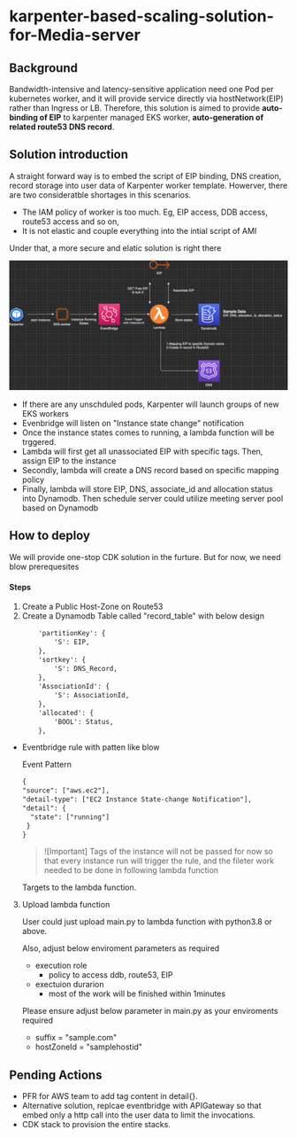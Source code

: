 # karpenter-based-scaling-solution-for-Media-server

## Background

Bandwidth-intensive and latency-sensitive application need one Pod per kubernetes worker, and it will provide service directly via hostNetwork(EIP) rather than Ingress or LB. Therefore, this solution is aimed to provide  **auto-binding of EIP** to karpenter managed EKS worker, **auto-generation of related route53 DNS record**.

## Solution introduction

A straight forward way is to embed the script of EIP binding, DNS creation, record storage into user data of Karpenter worker template. Howerver, there are two consideratble shortages in this scenarios.

*  The IAM policy of worker is too much. Eg, EIP access, DDB access, route53 access and so on,
*  It is not elastic and couple everything into the intial script of AMI

Under that, a more secure and elatic solution is right there

![](./pic/flow.png)

* If there are any unschduled pods, Karpenter will launch groups of new EKS workers
* Evenbridge will listen on "Instance state change" notification
* Once the instance states comes to running, a lambda function will be trggered.
* Lambda will first get all unassociated EIP with specific tags. Then, assign EIP to the instance
* Secondly, lambda will create a DNS record based on specific mapping policy
* Finally, lambda will store EIP, DNS, associate_id and allocation status into Dynamodb. Then schedule server could utilize meeting server pool based on Dynamodb 

## How to deploy

We will provide  one-stop CDK solution in the furture. But for now, we need blow prerequesites

#### Steps

1. Create a Public Host-Zone on Route53
2. Create a Dynamodb Table called "record_table" with below design
    ```
        'partitionKey': {
            'S': EIP,
        },
        'sortkey': {
            'S': DNS_Record,
        },
        'AssociationId': {
            'S': AssociationId,
        },
        'allocated': {
            'BOOL': Status,
        },
    ```
* Eventbridge rule with patten like blow
  
  Event Pattern
  ```
  {
  "source": ["aws.ec2"],
  "detail-type": ["EC2 Instance State-change Notification"],
  "detail": {
    "state": ["running"]
   }
  }
  ```
  > ![Important] Tags of the instance will not be passed for now so that every instance run will trigger the rule, and the fileter work needed to be done in following lambda function

  Targets to the lambda function.

3. Upload lambda function 
   
   User could just upload main.py to lambda function with python3.8 or above.

   Also, adjust below enviroment parameters as required
   * execution role
     * policy to access ddb, route53, EIP
   * exectuion durarion
     * most of the work will be finished within 1minutes
  

   Please ensure adjust below parameter in main.py as your enviroments required
   * suffix = "sample.com"
   * hostZoneId = "samplehostid"


## Pending Actions
* PFR for AWS team to add tag content in detail{}.
* Alternative solution, replcae eventbridge with APIGateway so that embed only a http call into the user data to limit the invocations.
* CDK stack to provision the entire stacks.
  
  





